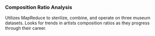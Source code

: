 ### Composition Ratio Analysis
Utilizes MapReduce to sterilize, combine, and
operate on three museum datasets. Looks for trends in artists composition ratios as they progress
through their career.

